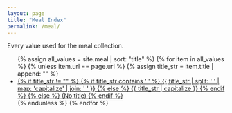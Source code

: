 ```yaml
---
layout: page
title: "Meal Index"
permalink: /meal/
---
```


Every value used for the meal collection.

<ul>
  {% assign all_values = site.meal | sort: "title" %}
  {% for item in all_values %}
    {% unless item.url == page.url %}
      {% assign title_str = item.title | append: "" %}
      <li>
        <a href="{{ item.url }}">
          {% if title_str != "" %}
            {% if title_str contains ' ' %}
              {{ title_str | split: ' ' | map: 'capitalize' | join: ' ' }}
            {% else %}
              {{ title_str | capitalize }}
            {% endif %}
          {% else %}
            (No title)
          {% endif %}
        </a>
      </li>
    {% endunless %}
  {% endfor %}
</ul>
